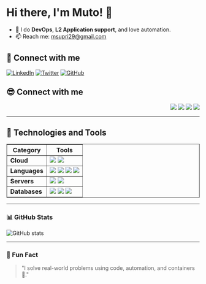 # Hi there, I'm Muto! 👋

- 🚀 I do **DevOps**, **L2 Application support**, and love automation.
- 📫 Reach me: msupri29@gmail.com

## 🔗 Connect with me
[![LinkedIn](https://img.shields.io/badge/LinkedIn-blue?logo=linkedin)](https://www.linkedin.com/in/muchamad-supriyanto/)
[![Twitter](https://img.shields.io/badge/Twitter-blue?logo=twitter)](https://twitter.com/muto)
[![GitHub](https://img.shields.io/badge/GitHub-black?logo=github)](https://github.com/muto7)

## 😎 Connect with me

<p align="right">
  <a href="https://muto.dev"><img src="https://img.shields.io/badge/WEBSITE-muto.dev-blue?style=for-the-badge&logo=google-chrome&logoColor=white" /></a>
  <a href="https://twitter.com/muto"><img src="https://img.shields.io/badge/TWITTER-1DA1F2?style=for-the-badge&logo=twitter&logoColor=white" /></a>
  <a href="https://linkedin.com/in/muto"><img src="https://img.shields.io/badge/LINKEDIN-0077B5?style=for-the-badge&logo=linkedin&logoColor=white" /></a>
  <a href="mailto:muto@example.com"><img src="https://img.shields.io/badge/EMAIL-muto@example.com-D14836?style=for-the-badge&logo=gmail&logoColor=white" /></a>
</p>

---

## 🧰 Technologies and Tools

<table border="1" cellspacing="0" cellpadding="8" align="center">
  <thead>
    <tr>
      <th>Category</th>
      <th>Tools</th>
    </tr>
  </thead>
  <tbody>
    <tr>
      <td><strong>Cloud</strong></td>
      <td>
        <img src="https://img.shields.io/badge/Amazon_AWS-232F3E?style=for-the-badge&logo=amazonaws&logoColor=white" />
        <img src="https://img.shields.io/badge/Google_Cloud-4285F4?style=for-the-badge&logo=googlecloud&logoColor=white" />
      </td>
    </tr>
    <tr>
      <td><strong>Languages</strong></td>
      <td>
        <img src="https://img.shields.io/badge/JavaScript-F7DF1E?style=for-the-badge&logo=javascript&logoColor=black" />
        <img src="https://img.shields.io/badge/PHP-777BB4?style=for-the-badge&logo=php&logoColor=white" />
        <img src="https://img.shields.io/badge/Shell-4EAA25?style=for-the-badge&logo=gnu-bash&logoColor=white" />
        <img src="https://img.shields.io/badge/Go-00ADD8?style=for-the-badge&logo=go&logoColor=white" />
      </td>
    </tr>
    <tr>
      <td><strong>Servers</strong></td>
      <td>
        <img src="https://img.shields.io/badge/Apache-D22128?style=for-the-badge&logo=apache&logoColor=white" />
        <img src="https://img.shields.io/badge/Nginx-009639?style=for-the-badge&logo=nginx&logoColor=white" />
      </td>
    </tr>
    <tr>
      <td><strong>Databases</strong></td>
      <td>
        <img src="https://img.shields.io/badge/MySQL-4479A1?style=for-the-badge&logo=mysql&logoColor=white" />
        <img src="https://img.shields.io/badge/MongoDB-47A248?style=for-the-badge&logo=mongodb&logoColor=white" />
        <img src="https://img.shields.io/badge/PostgreSQL-336791?style=for-the-badge&logo=postgresql&logoColor=white" />
      </td>
    </tr>
  </tbody>
</table>


---

### 📊 GitHub Stats
![GitHub stats](https://github-readme-stats.vercel.app/api?username=muto7&show_icons=true&theme=radical)

---

### 🧠 Fun Fact
> "I solve real-world problems using code, automation, and containers 🐳."